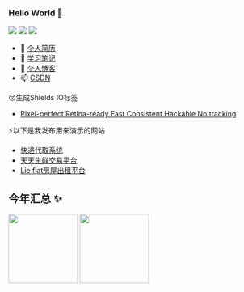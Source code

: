 ### Hello World 👋
<a href="https://blog.csdn.net/qq_41666142" target="_blank"><img src="https://img.shields.io/badge/CSDN-412%2C058%20%E8%A2%AB%E8%AE%BF%E9%97%AE-lightgrey"></a>
<a href="https://gitee.com/LovelyHzz" target="_blank"><img src="https://img.shields.io/badge/Gitee-LovelyHzz-red"></a>
<a href="https://github.com/731016" target="_blank"><img src="https://img.shields.io/github/stars/731016?style=social"></a>
- 🔭 <a href="https://731016.github.io" target="_blank">个人简历</a>
- 🤔 <a href="http://119.3.104.52:3000" target="_blank">学习笔记</a>
- 💬 <a href="http://xiaofei.work/" target="_blank">个人博客</a>
- 📫 <a href="https://blog.csdn.net/qq_41666142" target="_blank">CSDN</a>

😚生成Shields IO标签
- <a href="https://shields.io/" target="_blank">Pixel-perfect   Retina-ready   Fast   Consistent   Hackable   No tracking</a>

 ⚡以下是我发布用来演示的网站
- <a href="http://119.3.104.52:8080" target="_blank">快递代取系统</a>
- <a href="http://119.3.104.52:8081" target="_blank">天天生鲜交易平台</a>
- <a href="http://119.3.104.52:8082" target="_blank">Lie flat房屋出租平台</a>

## 今年汇总 ✨

<img align="" height="137px" src="https://github-readme-stats.vercel.app/api?username=731016&hide_title=true&hide_border=true&show_icons=true&include_all_commits=true&line_height=21&bg_color=0,EC6C6C,FFD479,FFFC79,73FA79&theme=graywhite&locale=cn" />
<img align="" height="137px" src="https://github-readme-stats.vercel.app/api/top-langs/?username=731016&hide_title=true&hide_border=true&layout=compact&bg_color=0,73FA79,73FDFF,D783FF&theme=graywhite&locale=cn" />

